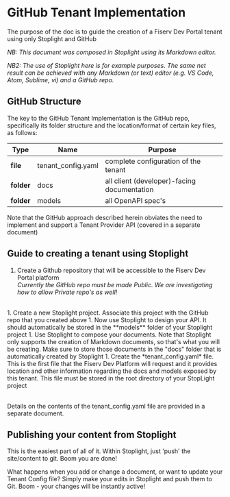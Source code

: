 # GitHub Tenant Implementation

The purpose of the doc is to guide the creation of a Fiserv Dev Portal tenant using only Stoplight and GitHub

*NB: This document was composed in Stoplight using its Markdown editor.*

*NB2: The use of Stoplight here is for example purposes.  The same net result can be achieved with any Markdown (or text) editor (e.g. VS Code, Atom, Sublime, vi) and a GitHub repo.*

## GitHub Structure ##

The key to the GitHub Tenant Implementation is the GitHub repo, specifically its folder structure and the location/format of certain key files, as follows:

Type | Name | Purpose
---------|----------|----------
 **file** | tenant_config.yaml | complete configuration of the tenant
 **folder** | docs | all client (developer)-facing documentation
 **folder** | models | all OpenAPI spec's

Note that the GitHub approach described herein obviates the need to implement and support a Tenant Provider API (covered in a separate document)


## Guide to creating a tenant using Stoplight
1. Create a Github repository that will be accessible to the Fiserv Dev Portal platform
<br>*Currently the GitHub repo must be made Public.  We are investigating how to allow Private repo's as well!*
<br>
1. Create a new Stoplight project.  Associate this project with the GitHub repo that you created above
1. Now use Stoplight to design your API.  It should automatically be stored in the **models** folder of your Stoplight project
1. Use Stoplight to compose your documents.  Note that Stoplight only supports the creation of Markdown documents, so that's what you will be creating.  Make sure to store those documents in the "docs" folder that is automatically created by Stoplight
1. Create the *tenant_config.yaml* file.  This is the first file that the Fiserv Dev Platform will request and it provides location and other information regarding the docs and models exposed by this tenant.  This file must be stored in the root directory of your StopLight project

<br>Details on the contents of the tenant_config.yaml file are provided in a separate document.

## Publishing your content from Stoplight
This is the easiest part of all of it.  Within Stoplight, just 'push' the site/content to git.   Boom you are done!

What happens when you add or change a document, or want to update your Tenant Config file?  Simply make your edits in Stoplight and push them to Git.   Boom - your changes will be instantly active!




